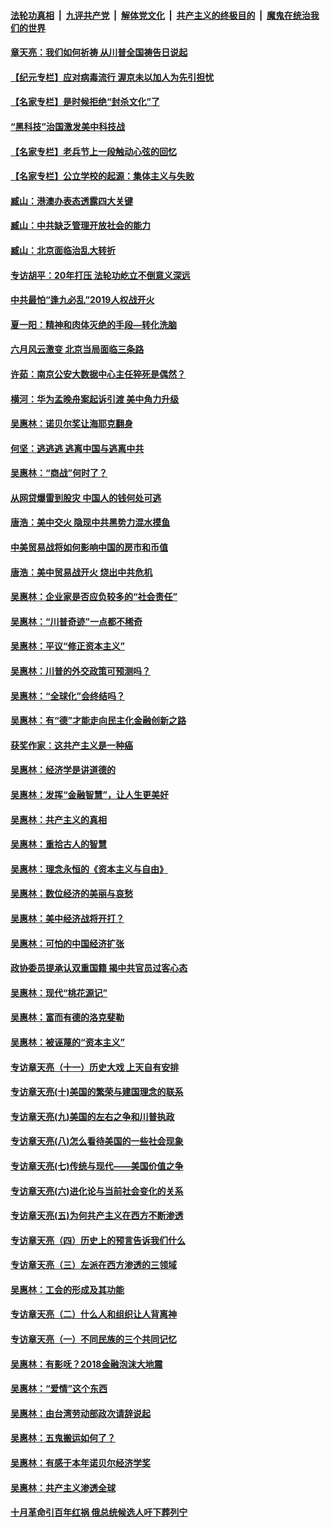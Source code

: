 ####  [法轮功真相](../../../../basic/blob/master/README.md?t=07052131) &nbsp;|&nbsp; [九评共产党](../../../../9ping.md/blob/master/README.md?t=07052131) &nbsp;|&nbsp; [解体党文化](../../../../jtdwh.md/blob/master/README.md?t=07052131)  &nbsp;|&nbsp; [共产主义的终极目的](../../../../gczydzjmd.md/blob/master/README.md?t=07052131) &nbsp;|&nbsp; [魔鬼在统治我们的世界](../../../../mgztzwmdsj.md/blob/master/README.md?t=07052131) 

#### [章天亮：我们如何祈祷 从川普全国祷告日说起](../pages/nsc423/n11944627.md?t=07052131) 

#### [【纪元专栏】应对病毒流行 渥京未以加人为先引担忧](../pages/nsc423/n11875714.md?t=07052131) 

#### [【名家专栏】是时候拒绝“封杀文化”了](../pages/nsc423/n11814093.md?t=07052131) 

#### [“黑科技”治国激发美中科技战](../pages/nsc423/n11638056.md?t=07052131) 

#### [【名家专栏】老兵节上一段触动心弦的回忆](../pages/nsc423/n11646016.md?t=07052131) 

#### [【名家专栏】公立学校的起源：集体主义与失败](../pages/nsc423/n11601833.md?t=07052131) 

#### [臧山：港澳办表态透露四大关键](../pages/nsc423/n11421628.md?t=07052131) 

#### [臧山：中共缺乏管理开放社会的能力](../pages/nsc423/n11407457.md?t=07052131) 

#### [臧山：北京面临治乱大转折](../pages/nsc423/n11406895.md?t=07052131) 

#### [专访胡平：20年打压 法轮功屹立不倒意义深远](../pages/nsc423/n11398800.md?t=07052131) 

#### [中共最怕“逢九必乱”2019人权战开火](../pages/nsc423/n11385248.md?t=07052131) 

#### [夏一阳：精神和肉体灭绝的手段—转化洗脑](../pages/nsc423/n11368250.md?t=07052131) 

#### [六月风云激变 北京当局面临三条路](../pages/nsc423/n11313668.md?t=07052131) 

#### [许茹：南京公安大数据中心主任猝死是偶然？](../pages/nsc423/n11064744.md?t=07052131) 

#### [横河：华为孟晚舟案起诉引渡 美中角力升级](../pages/nsc423/n11027230.md?t=07052131) 

#### [吴惠林：诺贝尔奖让海耶克翻身](../pages/nsc423/n10890049.md?t=07052131) 

#### [何坚：逃逃逃 逃离中国与逃离中共](../pages/nsc423/n10592891.md?t=07052131) 

#### [吴惠林：“商战”何时了？](../pages/nsc423/n10573558.md?t=07052131) 

#### [从网贷爆雷到股灾 中国人的钱何处可逃](../pages/nsc423/n10572800.md?t=07052131) 

#### [唐浩：美中交火 隐现中共黑势力混水摸鱼](../pages/nsc423/n10544040.md?t=07052131) 

#### [中美贸易战将如何影响中国的房市和币值](../pages/nsc423/n10543697.md?t=07052131) 

#### [唐浩：美中贸易战开火 烧出中共危机](../pages/nsc423/n10540126.md?t=07052131) 

#### [吴惠林：企业家是否应负较多的“社会责任”](../pages/nsc423/n10535022.md?t=07052131) 

#### [吴惠林：“川普奇迹”一点都不稀奇](../pages/nsc423/n10512808.md?t=07052131) 

#### [吴惠林：平议“修正资本主义”](../pages/nsc423/n10495724.md?t=07052131) 

#### [吴惠林：川普的外交政策可预测吗？](../pages/nsc423/n10462387.md?t=07052131) 

#### [吴惠林：“全球化”会终结吗？](../pages/nsc423/n10452838.md?t=07052131) 

#### [吴惠林：有“德”才能走向民主化金融创新之路](../pages/nsc423/n10432292.md?t=07052131) 

#### [获奖作家：这共产主义是一种癌](../pages/nsc423/n10431541.md?t=07052131) 

#### [吴惠林：经济学是讲道德的](../pages/nsc423/n10398014.md?t=07052131) 

#### [吴惠林：发挥“金融智慧”，让人生更美好](../pages/nsc423/n10375019.md?t=07052131) 

#### [吴惠林：共产主义的真相](../pages/nsc423/n10351394.md?t=07052131) 

#### [吴惠林：重拾古人的智慧](../pages/nsc423/n10337691.md?t=07052131) 

#### [吴惠林：理念永恒的《资本主义与自由》](../pages/nsc423/n10316274.md?t=07052131) 

#### [吴惠林：数位经济的美丽与哀愁](../pages/nsc423/n10292946.md?t=07052131) 

#### [吴惠林：美中经济战将开打？](../pages/nsc423/n10258825.md?t=07052131) 

#### [吴惠林：可怕的中国经济扩张](../pages/nsc423/n10219147.md?t=07052131) 

#### [政协委员提承认双重国籍 揭中共官员过客心态](../pages/nsc423/n10208809.md?t=07052131) 

#### [吴惠林：现代“桃花源记”](../pages/nsc423/n10185234.md?t=07052131) 

#### [吴惠林：富而有德的洛克斐勒](../pages/nsc423/n10142264.md?t=07052131) 

#### [吴惠林：被诬蔑的“资本主义”](../pages/nsc423/n10124816.md?t=07052131) 

#### [专访章天亮（十一）历史大戏 上天自有安排](../pages/nsc423/n10094905.md?t=07052131) 

#### [专访章天亮(十)美国的繁荣与建国理念的联系](../pages/nsc423/n10094899.md?t=07052131) 

#### [专访章天亮(九)美国的左右之争和川普执政](../pages/nsc423/n10094889.md?t=07052131) 

#### [专访章天亮(八)怎么看待美国的一些社会现象](../pages/nsc423/n10094857.md?t=07052131) 

#### [专访章天亮(七)传统与现代——美国价值之争](../pages/nsc423/n10093140.md?t=07052131) 

#### [专访章天亮(六)进化论与当前社会变化的关系](../pages/nsc423/n10092036.md?t=07052131) 

#### [专访章天亮(五)为何共产主义在西方不断渗透](../pages/nsc423/n10083620.md?t=07052131) 

#### [专访章天亮（四）历史上的预言告诉我们什么](../pages/nsc423/n10083606.md?t=07052131) 

#### [专访章天亮（三）左派在西方渗透的三领域](../pages/nsc423/n10081115.md?t=07052131) 

#### [吴惠林：工会的形成及其功能](../pages/nsc423/n10080633.md?t=07052131) 

#### [专访章天亮（二）什么人和组织让人背离神](../pages/nsc423/n10076637.md?t=07052131) 

#### [专访章天亮（一）不同民族的三个共同记忆](../pages/nsc423/n10074188.md?t=07052131) 

#### [吴惠林：有影呒？2018金融泡沫大地震](../pages/nsc423/n10040534.md?t=07052131) 

#### [吴惠林：“爱情”这个东西](../pages/nsc423/n10019423.md?t=07052131) 

#### [吴惠林：由台湾劳动部政次请辞说起](../pages/nsc423/n9979679.md?t=07052131) 

#### [吴惠林：五鬼搬运如何了？](../pages/nsc423/n9925338.md?t=07052131) 

#### [吴惠林：有感于本年诺贝尔经济学奖](../pages/nsc423/n9871883.md?t=07052131) 

#### [吴惠林：共产主义渗透全球](../pages/nsc423/n9812748.md?t=07052131) 

#### [十月革命引百年红祸 俄总统候选人吁下葬列宁](../pages/nsc423/n9810182.md?t=07052131) 

